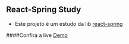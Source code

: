 ## React-Spring Study

- Este projeto é um estudo da lib [react-spring](https://www.react-spring.io/)

####Confira a live [Demo](https://gs7cx.csb.app/)
